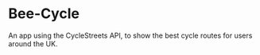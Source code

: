 # Bee-Cycle
An app using the CycleStreets API, to show the best cycle routes for users around the UK.
